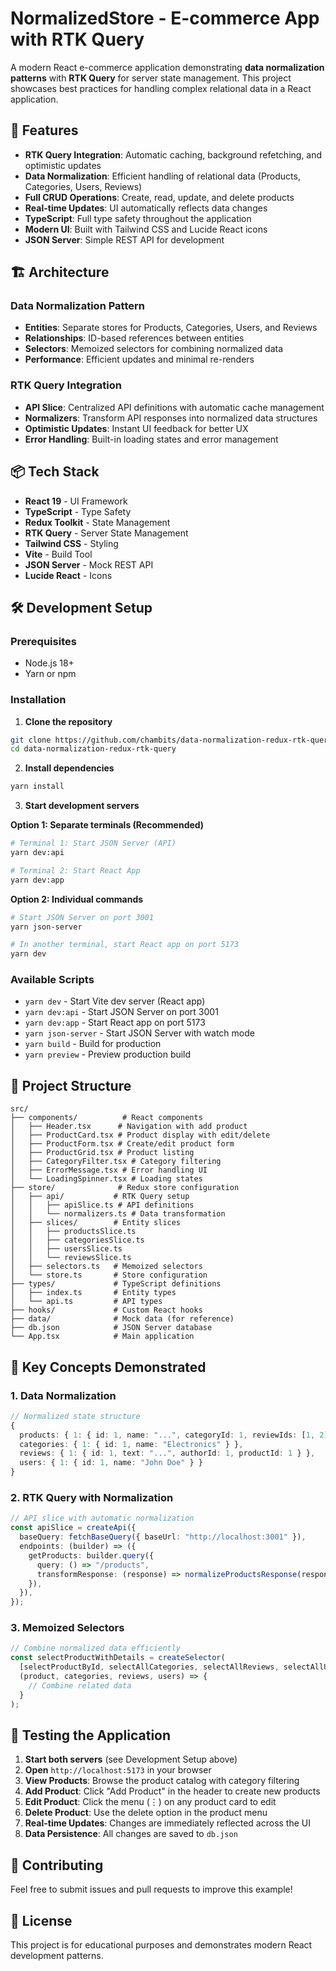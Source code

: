 # NormalizedStore - E-commerce App with RTK Query

A modern React e-commerce application demonstrating **data normalization patterns** with **RTK Query** for server state management. This project showcases best practices for handling complex relational data in a React application.

## 🚀 Features

- **RTK Query Integration**: Automatic caching, background refetching, and optimistic updates
- **Data Normalization**: Efficient handling of relational data (Products, Categories, Users, Reviews)
- **Full CRUD Operations**: Create, read, update, and delete products
- **Real-time Updates**: UI automatically reflects data changes
- **TypeScript**: Full type safety throughout the application
- **Modern UI**: Built with Tailwind CSS and Lucide React icons
- **JSON Server**: Simple REST API for development

## 🏗️ Architecture

### Data Normalization Pattern

- **Entities**: Separate stores for Products, Categories, Users, and Reviews
- **Relationships**: ID-based references between entities
- **Selectors**: Memoized selectors for combining normalized data
- **Performance**: Efficient updates and minimal re-renders

### RTK Query Integration

- **API Slice**: Centralized API definitions with automatic cache management
- **Normalizers**: Transform API responses into normalized data structures
- **Optimistic Updates**: Instant UI feedback for better UX
- **Error Handling**: Built-in loading states and error management

## 📦 Tech Stack

- **React 19** - UI Framework
- **TypeScript** - Type Safety
- **Redux Toolkit** - State Management
- **RTK Query** - Server State Management
- **Tailwind CSS** - Styling
- **Vite** - Build Tool
- **JSON Server** - Mock REST API
- **Lucide React** - Icons

## 🛠️ Development Setup

### Prerequisites

- Node.js 18+
- Yarn or npm

### Installation

1. **Clone the repository**

```bash
git clone https://github.com/chambits/data-normalization-redux-rtk-query.git
cd data-normalization-redux-rtk-query
```

2. **Install dependencies**

```bash
yarn install
```

3. **Start development servers**

**Option 1: Separate terminals (Recommended)**

```bash
# Terminal 1: Start JSON Server (API)
yarn dev:api

# Terminal 2: Start React App
yarn dev:app
```

**Option 2: Individual commands**

```bash
# Start JSON Server on port 3001
yarn json-server

# In another terminal, start React app on port 5173
yarn dev
```

### Available Scripts

- `yarn dev` - Start Vite dev server (React app)
- `yarn dev:api` - Start JSON Server on port 3001
- `yarn dev:app` - Start React app on port 5173
- `yarn json-server` - Start JSON Server with watch mode
- `yarn build` - Build for production
- `yarn preview` - Preview production build

## 📁 Project Structure

```
src/
├── components/          # React components
│   ├── Header.tsx      # Navigation with add product
│   ├── ProductCard.tsx # Product display with edit/delete
│   ├── ProductForm.tsx # Create/edit product form
│   ├── ProductGrid.tsx # Product listing
│   ├── CategoryFilter.tsx # Category filtering
│   ├── ErrorMessage.tsx # Error handling UI
│   └── LoadingSpinner.tsx # Loading states
├── store/              # Redux store configuration
│   ├── api/           # RTK Query setup
│   │   ├── apiSlice.ts # API definitions
│   │   └── normalizers.ts # Data transformation
│   ├── slices/        # Entity slices
│   │   ├── productsSlice.ts
│   │   ├── categoriesSlice.ts
│   │   ├── usersSlice.ts
│   │   └── reviewsSlice.ts
│   ├── selectors.ts   # Memoized selectors
│   └── store.ts       # Store configuration
├── types/             # TypeScript definitions
│   ├── index.ts       # Entity types
│   └── api.ts         # API types
├── hooks/             # Custom React hooks
├── data/              # Mock data (for reference)
├── db.json            # JSON Server database
└── App.tsx            # Main application
```

## 🎯 Key Concepts Demonstrated

### 1. Data Normalization

```typescript
// Normalized state structure
{
  products: { 1: { id: 1, name: "...", categoryId: 1, reviewIds: [1, 2] } },
  categories: { 1: { id: 1, name: "Electronics" } },
  reviews: { 1: { id: 1, text: "...", authorId: 1, productId: 1 } },
  users: { 1: { id: 1, name: "John Doe" } }
}
```

### 2. RTK Query with Normalization

```typescript
// API slice with automatic normalization
const apiSlice = createApi({
  baseQuery: fetchBaseQuery({ baseUrl: "http://localhost:3001" }),
  endpoints: (builder) => ({
    getProducts: builder.query({
      query: () => "/products",
      transformResponse: (response) => normalizeProductsResponse(response),
    }),
  }),
});
```

### 3. Memoized Selectors

```typescript
// Combine normalized data efficiently
const selectProductWithDetails = createSelector(
  [selectProductById, selectAllCategories, selectAllReviews, selectAllUsers],
  (product, categories, reviews, users) => {
    // Combine related data
  }
);
```

## 🧪 Testing the Application

1. **Start both servers** (see Development Setup above)
2. **Open** `http://localhost:5173` in your browser
3. **View Products**: Browse the product catalog with category filtering
4. **Add Product**: Click "Add Product" in the header to create new products
5. **Edit Product**: Click the menu (⋮) on any product card to edit
6. **Delete Product**: Use the delete option in the product menu
7. **Real-time Updates**: Changes are immediately reflected across the UI
8. **Data Persistence**: All changes are saved to `db.json`

## 🤝 Contributing

Feel free to submit issues and pull requests to improve this example!

## 📄 License

This project is for educational purposes and demonstrates modern React development patterns.
